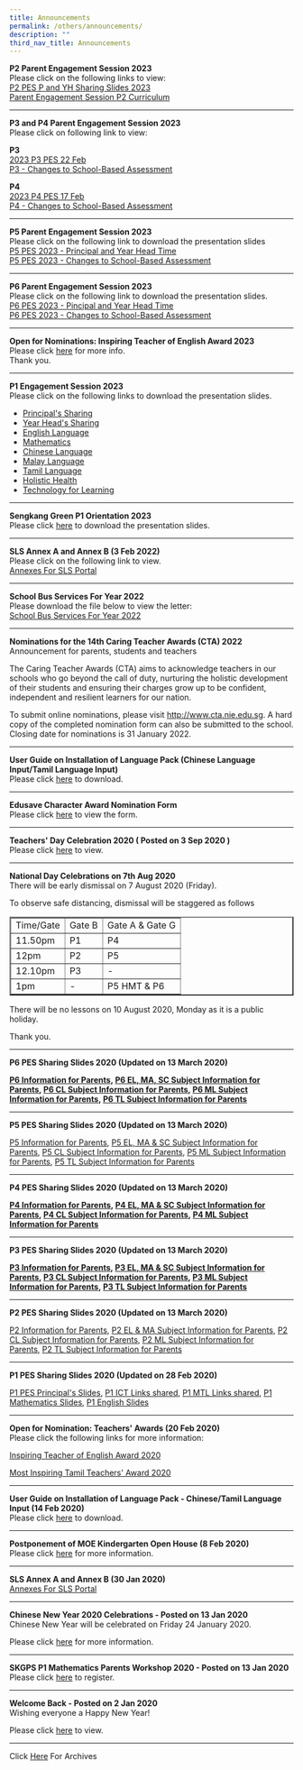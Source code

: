 ```yaml
---
title: Announcements
permalink: /others/announcements/
description: ""
third_nav_title: Announcements
---
```

<p><strong>P2 Parent Engagement Session 2023<br /></strong>Please click on the following links to view:<br /><a href="/files/P2%20PES%20P%20and%20YH%20Sharing%20Slides%202023%20for%20Uploading.pdf" target="_blank" rel="noopener">P2 PES P and YH Sharing Slides 2023</a><br /><a href="/files/Parent%20Engagement%20Session_P2%20Curriculum_for%20uploading.pdf" target="_blank" rel="noopener">Parent Engagement Session P2 Curriculum</a></p>
<hr />
<p><strong>P3 and P4 Parent Engagement Session 2023<br /></strong>Please click on following link to view:</p>
<p><strong>P3<br /></strong><a href="/files/2023%20P3%20PES%2022%20Feb%20_P%20and%20YH%20talk.pdf" target="_blank" rel="noopener">2023 P3 PES 22 Feb</a><br /><a href="/files/Changes%20to%20School-Based%20Assessment_P3%20PES%202023.pdf" target="_blank" rel="noopener">P3 - Changes to School-Based Assessment</a></p>
<p><strong>P4<br /></strong><a href="/files/2023%20P4%20PES_17%20Feb.pdf" target="_blank" rel="noopener">2023 P4 PES 17 Feb</a><br /><a href="/files/Changes%20to%20School-Based%20Assessment_P4%20PES%202023.pdf" target="_blank" rel="noopener">P4 - Changes to School-Based Assessment</a></p>
<hr />
<p><strong>P5 Parent Engagement Session 2023<br /></strong>Please click on the following link to download the presentation slides<br /><a href="/files/1%20P5%20PES%202023%20-%20Principal%20and%20YH%20Time%20For%20website.pdf">P5 PES 2023 - Principal and Year Head Time</a><br /><a href="/files/2%20P5%20PES%202023%20-%20Changes%20to%20School-Based%20Assessment.pdf">P5 PES 2023 - Changes to School-Based Assessment</a></p>
<hr />
<p><strong>P6 Parent Engagement Session 2023<br /></strong>Please click on the following link to download the presentation slides.<br /><a href="/files/1%20P6%20PES%202023%20-%20Principal%20and%20YH%20Time%20for%20uploading.pdf" target="_blank" rel="noopener">P6 PES 2023 - Pincipal and Year Head Time</a><br /><a href="/files/2%20P6%20PES%202023%20-%20Changes%20to%20School-Based%20Assessment%20for%20uploading.pdf" target="_blank" rel="noopener">P6 PES 2023 - Changes to School-Based Assessment</a></p>
<hr />
<p><strong>Open for Nominations: Inspiring Teacher of English Award 2023<br /></strong>Please click&nbsp;<a href="/others/announcements/open-for-nominations-inspiring-teacher-of-english-award-2023">here</a> for more info.<br />Thank you.</p>
<hr />
<p><strong>P1 Engagement Session 2023<br /></strong>Please click on the following links to download the presentation slides.</p>
<ul>
<li><a href="/files/Principals%20Sharing.pdf">Principal's Sharing</a></li>
<li><a href="/files/Year%20Head%20Sharing.pdf">Year Head's Sharing</a></li>
<li><a href="/files/English%20Language.pdf">English Language</a></li>
<li><a href="/files/Mathematics.pdf">Mathematics</a></li>
<li><a href="/files/Chinese%20Language.pdf">Chinese Language</a></li>
<li><a href="/files/Malay%20Language.pdf">Malay Language</a></li>
<li><a href="/files/Tamil%20Language.pdf">Tamil Language</a></li>
<li><a href="/files/Holistic%20Health.pdf">Holistic Health</a></li>
<li><a href="/files/Technology%20for%20Learning.pdf">Technology for Learning</a></li>
</ul>
<hr />
<p><strong>Sengkang Green P1 Orientation 2023</strong><br>Please click&nbsp;<a href="/files/SengKang%20Green%20P1%20Orientation%202023%20Updated.pdf" target="_blank" rel="noopener">here</a>&nbsp;to download the presentation slides.</p>
<hr />
<p><strong>SLS Annex A and Annex B (3 Feb 2022)<br /></strong>Please click on the following link to view.<br /><a href="/files/Annexes%20For%20SLS.pdf" target="_blank" rel="noopener">Annexes For SLS Portal</a></p>
<hr />
<p><strong>School Bus Services For Year 2022<br /></strong>Please download the file below to view the letter:<br /><a href="/files/School%20Bus%20Services%20for%20Year%202022.pdf" target="_blank" rel="noopener">School Bus Services For Year 2022</a></p>
<hr />
<p><strong>Nominations for the 14th Caring Teacher Awards (CTA) 2022<br /></strong>Announcement for parents, students and teachers</p>
<p>The Caring Teacher Awards (CTA) aims to acknowledge teachers in our schools who go beyond the call of duty, nurturing the holistic development of their students and ensuring their charges grow up to be confident, independent and resilient learners for our nation.</p>
<p>To submit online nominations, please visit&nbsp;<a href="http://www.cta.nie.edu.sg/">http://www.cta.nie.edu.sg</a>. A hard copy of the completed nomination form can also be submitted to the school. Closing date for nominations is 31 January 2022.</p>
<hr />
<p><strong>User Guide on Installation of Language Pack (Chinese Language Input/Tamil Language Input)<br /></strong>Please click&nbsp;<a href="/files/User%20Guide%20to%20install%20language%20in%20Win%2010.pdf" target="_blank" rel="noopener">here</a>&nbsp;to download.</p>
<hr />
<p><strong>Edusave Character Award Nomination Form<br /></strong>Please click&nbsp;<a href="/files/ECHA%20NOMINATION%20FORM%202020.pdf" target="_blank" rel="noopener">here</a>&nbsp;to view the form.<strong><br /></strong></p>
<hr />
<p><strong>Teachers' Day Celebration 2020 ( Posted on 3 Sep 2020 )<br /></strong>Please click&nbsp;<a href="/others/announcements/teachers-day-celebration-2020">here</a>&nbsp;to view.<strong><br /></strong></p>
<hr />
<p><strong>National Day Celebrations on 7th Aug 2020<br /></strong>There will be early dismissal on 7 August 2020 (Friday).</p>
<p>To observe safe distancing, dismissal will be staggered as follows</p>
<table border="2">
<tbody>
<tr>
<td>Time/Gate</td>
<td>Gate B</td>
<td>Gate A &amp; Gate G</td>
</tr>
<tr>
<td>11.50pm</td>
<td>P1</td>
<td>P4</td>
</tr>
<tr>
<td>12pm</td>
<td>P2</td>
<td>P5</td>
</tr>
<tr>
<td>12.10pm</td>
<td>P3</td>
<td>-</td>
</tr>
<tr>
<td>1pm</td>
<td>-</td>
<td>P5 HMT &amp; P6</td>
</tr>
</tbody>
</table>
<p>There will be no lessons on 10 August 2020, Monday as it is a public holiday.</p>
<p>Thank you.</p>
<hr />
<p><strong>P6 PES Sharing Slides 2020 (Updated on 13 March 2020)</strong><strong><br /></strong></p>
<p><strong><a href="/files/P6%20Information%20for%20Parents%20March%202020.pdf">P6 Information for Parents</a>,&nbsp;<a href="/files/P6%20EL,%20MA,%20SC%20Subject%20Information%20for%20Parents%20March%202020.pdf">P6 EL, MA, SC Subject Information for Parents</a>,&nbsp;<a href="/files/P6%20CL%20Subject%20Information%20for%20Parents%202020.pdf">P6 CL Subject Information for Parents</a>,&nbsp;<a href="/files/P6%20ML%20Subject%20Information%20for%20Parents%20March%202020.pdf">P6 ML Subject Information for Parents</a>,&nbsp;<a href="/files/6%20TL%20Subject%20Information%20for%20Parents%20March%202020.pdf">P6 TL Subject Information for Parents</a></strong></p>
<hr />
<p><strong>P5 PES Sharing Slides 2020 (Updated on 13 March 2020)</strong></p>
<p><a href="/files/P5%20Information%20for%20Parents%20March%202020.pdf">P5 Information for Parents</a>,&nbsp;<a href="/files/P5%20EL,%20MA%20&amp;%20SC%20Subject%20Information%20for%20Parents%20March%202020.pdf">P5 EL, MA &amp; SC Subject Information for Parents</a>,&nbsp;<a href="/files/P5%20CL%20Subject%20Information%20for%20Parents%20March%202020.pdf">P5 CL Subject Information for Parents</a>,&nbsp;<a href="/files/P5%20ML%20Subject%20Information%20for%20Parents%20March%202020.pdf">P5 ML Subject Information for Parents</a>,&nbsp;<a href="/files/P5%20TL%20Subject%20Information%20for%20Parents%20March%202020.pdf">P5 TL Subject Information for Parents</a></p>
<hr />
<p><strong>P4 PES Sharing Slides 2020 (Updated on 13 March 2020)</strong></p>
<p><strong><a href="/files/P4%20Information%20for%20Parents%20March%202020.pdf">P4 Information for Parents</a>,&nbsp;<a href="/files/P4%20EL,%20MA%20&amp;%20SC%20Subject%20Information%20for%20Parents%20March%202020.pdf">P4 EL, MA &amp; SC Subject Information for Parents</a>,&nbsp;<a href="/files/P4%20CL%20Subject%20Information%20for%20Parents%20March%202020.pdf">P4 CL Subject Information for Parents</a>,&nbsp;<a href="/files/P4%20ML%20Subject%20Information%20for%20Parents%20March%202020.pdf">P4 ML Subject Information for Parents</a>&nbsp;</strong></p>
<hr />
<p><strong>P3 PES Sharing Slides 2020 (Updated on 13 March 2020)</strong></p>
<p><strong><a href="/files/P3%20Information%20for%20Parents%20March%202020.pdf">P3 Information for Parents</a>,&nbsp;<a href="/files/P3%20EL,%20MA%20&amp;%20SC%20Subject%20Information%20for%20Parents%20March%202020.pdf">P3 EL, MA &amp; SC Subject Information for Parents</a>,&nbsp;<a href="/files/P3%20CL%20Subject%20Information%20for%20Parents%20March%202020.pdf">P3 CL Subject Information for Parents</a>,&nbsp;<a href="/files/P3%20ML%20Subject%20Information%20for%20Parents%20March%202020.pdf">P3 ML Subject Information for Parents</a>,&nbsp;<a href="/files/P3%20TL%20Subject%20Information%20for%20Parents%20March%202020.pdf">P3 TL Subject Information for Parents</a></strong></p>
<hr />
<p><strong>P2 PES Sharing Slides 2020 (Updated on 13 March 2020)</strong></p>
<p><a href="/files/P2%20Information%20for%20Parents%20March%202020.pdf">P2 Information for Parents</a>,&nbsp;<a href="/files/P2%20EL%20&amp;%20MA%20Subject%20Information%20for%20Parents%20March%202020.pdf">P2 EL &amp; MA Subject Information for Parents</a>,&nbsp;<a href="/files/P2%20CL%20Subject%20Information%20for%20Parents%202020.pdf">P2 CL Subject Information for Parents</a>,&nbsp;<a href="/files/P2%20ML%20Subject%20Information%20for%20Parents%20March%202020.pdf">P2 ML Subject Information for Parents</a>,&nbsp;<a href="/files/P2%20TL%20Subject%20Information%20for%20Parents%20March%202020.pdf">P2 TL Subject Information for Parents</a>&nbsp;</p>
<hr />
<p><strong>P1 PES Sharing Slides 2020 (Updated on 28 Feb 2020)&nbsp;</strong></p>
<p><a href="/files/P1%20PES%20Principal's%20Slides.pdf" target="_blank" rel="noopener">P1 PES Principal's Slides</a>,&nbsp;<a href="/files/P1%20ICT%20Links%20shared%20during%20P1%20PES%20Jan%202020.pdf" target="_blank" rel="noopener">P1 ICT Links shared</a>,&nbsp;<a href="/files/P1%20MTL%20Links%20shared%20during%20P1%20PES%20Jan%202020.pdf" target="_blank" rel="noopener">P1 MTL Links shared</a>,&nbsp;<a href="/files/P1%20Mathematics%20Curriculum.pdf" target="_blank" rel="noopener">P1 Mathematics Slides</a>,&nbsp;<a href="/files/P1%20English%20Curriculum.pdf" target="_blank" rel="noopener">P1 English Slides</a><strong><br /></strong></p>
<hr />
<p><strong>Open for Nomination: Teachers' Awards (20 Feb 2020)<br /></strong>Please click the following links for more information:</p>
<p><a href="/others/announcements/open-for-nominations-inspiring-teacher-of-english-award-2020">Inspiring Teacher of English Award 2020</a></p>
<p><a href="/others/announcements/open-for-nominations-most-inspiring-tamil-teachers-award-2020">Most Inspiring Tamil Teachers' Award 2020</a></p>
<hr />
<p><strong>User Guide on Installation of Language Pack - Chinese/Tamil Language Input (14 Feb 2020)</strong><br />Please click&nbsp;<a href="/files/User%20Guide%20to%20install%20language%20in%20Win%2010.pdf" target="_blank" rel="noopener">here</a> to download.</p>
<hr />
<p><strong>Postponement of MOE Kindergarten Open House (8 Feb 2020)</strong><br />Please click&nbsp;<a href="/files/MK_Open_House.pdf" target="_blank" rel="noopener">here</a> for more information.<strong><br /></strong></p>
<hr />
<p><strong>SLS Annex A and Annex B (30 Jan 2020)</strong><br /><a href="/files/Annexes%20For%20SLS.pdf" target="_blank" rel="noopener">Annexes For SLS Portal</a></p>
<hr />
<p><strong>Chinese New Year 2020 Celebrations - Posted on 13 Jan 2020<br /></strong>Chinese New Year will be celebrated on&nbsp;Friday 24 January 2020.&nbsp;</p>
<p>Please click&nbsp;<a href="/others/announcements/chinese-new-year-2020-celebrations" target="_parent">here</a>&nbsp;for more information.</p>
<hr />
<p><strong>SKGPS P1 Mathematics Parents Workshop 2020 - Posted on 13 Jan 2020<br /></strong>Please click&nbsp;<a href="https://www.eventbrite.com/e/skgps-p1-mathematics-parents-workshop-2020-tickets-89464118587" target="_blank" rel="noopener">here</a>&nbsp;to register.</p>
<hr />
<p><strong>Welcome Back - Posted on 2 Jan 2020<br /></strong>Wishing everyone a Happy New Year!&nbsp;</p>
<p>Please click&nbsp;<a href="/others/announcements/welcome-back" target="_parent">here</a>&nbsp;to view.</p>
<hr />
<p>Click&nbsp;<a href="/others/announcements-archives" target="">Here</a>&nbsp;For Archives</p>